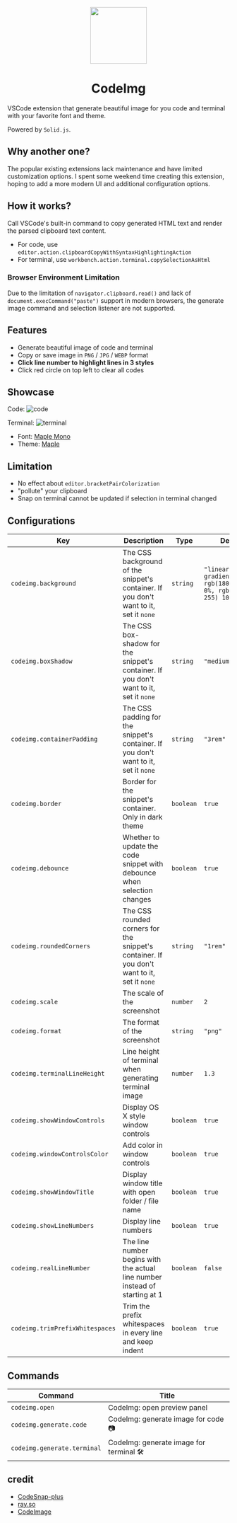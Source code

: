<p align="center">
  <img height="128" src="./resources/icon.png"></img>
  <h1 align="center">CodeImg</h1>
</p>

VSCode extension that generate beautiful image for you code and terminal with your favorite font and theme.

Powered by `Solid.js`.

## Why another one?

The popular existing extensions lack maintenance and have limited customization options. I spent some weekend time creating this extension, hoping to add a more modern UI and additional configuration options.

## How it works?

Call VSCode's built-in command to copy generated HTML text and render the parsed clipboard text content.
- For code, use `editor.action.clipboardCopyWithSyntaxHighlightingAction`
- For terminal, use `workbench.action.terminal.copySelectionAsHtml`

### Browser Environment Limitation

Due to the limitation of `navigator.clipboard.read()` and lack of `document.execCommand("paste")` support in modern browsers, the generate image command and selection listener are not supported.

## Features

- Generate beautiful image of code and terminal
- Copy or save image in `PNG` / `JPG` / `WEBP` format
- **Click line number to highlight lines in 3 styles**
- Click red circle on top left to clear all codes

## Showcase

Code:
![code](./resources/showcase-code.webp)

Terminal:
![terminal](./resources/showcase-terminal.webp)

- Font: [Maple Mono](https://github.com/subframe7536/maple-font/tree/variable)
- Theme: [Maple](https://github.com/subframe7536/vscode-theme-maple)

## Limitation

- No effect about `editor.bracketPairColorization`
- "pollute" your clipboard
- Snap on terminal cannot be updated if selection in terminal changed

## Configurations

<!-- configs -->

| Key                             | Description                                                                                 | Type      | Default                                                                 |
| ------------------------------- | ------------------------------------------------------------------------------------------- | --------- | ----------------------------------------------------------------------- |
| `codeimg.background`            | The CSS background of the snippet's container. If you don't want to it, set it `none`       | `string`  | `"linear-gradient(345deg, rgb(180 218 255) 0%, rgb(232 209 255) 100%)"` |
| `codeimg.boxShadow`             | The CSS box-shadow for the snippet's container. If you don't want to it, set it `none`      | `string`  | `"medium"`                                                              |
| `codeimg.containerPadding`      | The CSS padding for the snippet's container. If you don't want to it, set it `none`         | `string`  | `"3rem"`                                                                |
| `codeimg.border`                | Border for the snippet's container. Only in dark theme                                      | `boolean` | `true`                                                                  |
| `codeimg.debounce`              | Whether to update the code snippet with debounce when selection changes                     | `boolean` | `true`                                                                  |
| `codeimg.roundedCorners`        | The CSS rounded corners for the snippet's container. If you don't want to it, set it `none` | `string`  | `"1rem"`                                                                |
| `codeimg.scale`                 | The scale of the screenshot                                                                 | `number`  | `2`                                                                     |
| `codeimg.format`                | The format of the screenshot                                                                | `string`  | `"png"`                                                                 |
| `codeimg.terminalLineHeight`    | Line height of terminal when generating terminal image                                      | `number`  | `1.3`                                                                   |
| `codeimg.showWindowControls`    | Display OS X style window controls                                                          | `boolean` | `true`                                                                  |
| `codeimg.windowControlsColor`   | Add color in window controls                                                                | `boolean` | `true`                                                                  |
| `codeimg.showWindowTitle`       | Display window title with open folder / file name                                           | `boolean` | `true`                                                                  |
| `codeimg.showLineNumbers`       | Display line numbers                                                                        | `boolean` | `true`                                                                  |
| `codeimg.realLineNumber`        | The line number begins with the actual line number instead of starting at 1                 | `boolean` | `false`                                                                 |
| `codeimg.trimPrefixWhitespaces` | Trim the prefix whitespaces in every line and keep indent                                   | `boolean` | `true`                                                                  |

<!-- configs -->

## Commands

<!-- commands -->

| Command                     | Title                                    |
| --------------------------- | ---------------------------------------- |
| `codeimg.open`              | CodeImg: open preview panel              |
| `codeimg.generate.code`     | CodeImg: generate image for code 📷      |
| `codeimg.generate.terminal` | CodeImg: generate image for terminal 🛠️ |

<!-- commands -->

## credit

- [CodeSnap-plus](https://github.com/huibizhang/CodeSnap-plus)
- [ray.so](https://ray.so)
- [CodeImage](https://codeimage.dev/)
